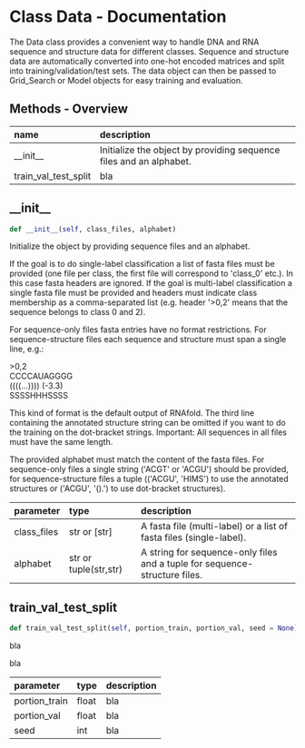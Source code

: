 # Class Data - Documentation

The Data class provides a convenient way to handle DNA and RNA sequence and structure data for different classes. Sequence and structure data are automatically converted into one-hot encoded matrices and split into training/validation/test sets. The data object can then be passed to Grid_Search or Model objects for easy training and evaluation.

## Methods - Overview

| name | description |
|:-|:-|
| \_\_init\_\_ | Initialize the object by providing sequence files and an alphabet. |
| train\_val\_test\_split | bla |
## \_\_init\_\_

``` python
def __init__(self, class_files, alphabet)
```
Initialize the object by providing sequence files and an alphabet. 

 If the goal is to do single-label classification a list of fasta files must be provided (one file per class, the first file will correspond to 'class\_0' etc.). In this case fasta headers are ignored. If the goal is multi-label classification a single fasta file must be provided and headers must indicate class membership as a comma-separated list (e.g. header '\>0,2' means that the sequence belongs to class 0 and 2). 

 For sequence-only files fasta entries have no format restrictions. For sequence-structure files each sequence and structure must span a single line, e.g.: 

  \>0,2  
  CCCCAUAGGGG  
  ((((...)))) (-3.3)  
  SSSSHHHSSSS  
 

 This kind of format is the default output of RNAfold. The third line containing the annotated structure string can be omitted if you want to do the training on the dot-bracket strings. Important: All sequences in all files must have the same length. 

 The provided alphabet must match the content of the fasta files. For sequence-only files a single string ('ACGT' or 'ACGU') should be provided, for sequence-structure files a tuple (('ACGU', 'HIMS') to use the annotated structures or ('ACGU', '().') to use dot-bracket structures). 



| parameter | type | description |
|:-|:-|:-|
| class_files | str or [str] | A fasta file (multi-label) or a list of fasta files (single-label). |
| alphabet | str or tuple(str,str) | A string for sequence-only files and a tuple for sequence-structure files. |
## train\_val\_test\_split

``` python
def train_val_test_split(self, portion_train, portion_val, seed = None)
```
bla 

 bla 



| parameter | type | description |
|:-|:-|:-|
| portion_train | float | bla |
| portion_val | float | bla |
| seed | int | bla |
